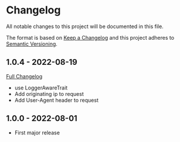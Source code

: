 # Changelog
All notable changes to this project will be documented in this file.

The format is based on [Keep a Changelog](http://keepachangelog.com/en/1.0.0/)
and this project adheres to [Semantic Versioning](http://semver.org/spec/v2.0.0.html).

## 1.0.4 - 2022-08-19
[Full Changelog](https://github.com/zimbra-api/upload-api/compare/1.0.3...1.0.4)

- use LoggerAwareTrait
- Add originating ip to request
- Add User-Agent header to request

## 1.0.0 - 2022-08-01
- First major release
